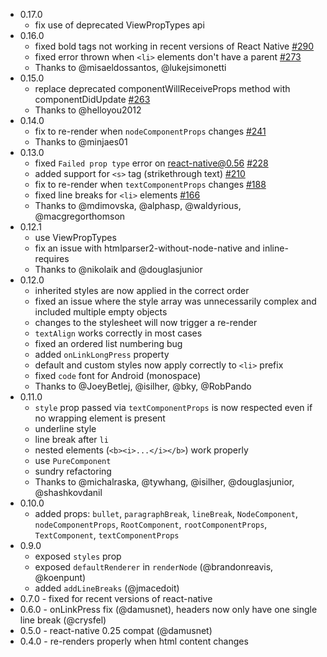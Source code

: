 - 0.17.0
  - fix use of deprecated ViewPropTypes api
- 0.16.0
  - fixed bold tags not working in recent versions of React Native [#290](https://github.com/jsdf/react-native-htmlview/pull/290)
  - fixed error thrown when `<li>` elements don't have a parent [#273](https://github.com/jsdf/react-native-htmlview/pull/273)
  - Thanks to @misaeldossantos, @lukejsimonetti
- 0.15.0
  - replace deprecated componentWillReceiveProps method with componentDidUpdate [#263](https://github.com/jsdf/react-native-htmlview/pull/263)
  - Thanks to @helloyou2012
- 0.14.0
  - fix to re-render when `nodeComponentProps` changes [#241](https://github.com/jsdf/react-native-htmlview/pull/241)
  - Thanks to @minjaes01
- 0.13.0
  - fixed `Failed prop type` error on react-native@0.56 [#228](https://github.com/jsdf/react-native-htmlview/pull/228)
  - added support for `<s>` tag (strikethrough text) [#210](https://github.com/jsdf/react-native-htmlview/pull/210)
  - fix to re-render when `textComponentProps` changes [#188](https://github.com/jsdf/react-native-htmlview/pull/188)
  - fixed line breaks for `<li>` elements [#166](https://github.com/jsdf/react-native-htmlview/pull/166)
  - Thanks to @mdimovska, @alphasp, @waldyrious, @macgregorthomson
- 0.12.1
  - use ViewPropTypes
  - fix an issue with htmlparser2-without-node-native and inline-requires
  - Thanks to @nikolaik and @douglasjunior
- 0.12.0
  - inherited styles are now applied in the correct order
  - fixed an issue where the style array was unnecessarily complex and included multiple empty objects
  - changes to the stylesheet will now trigger a re-render
  - `textAlign` works correctly in most cases
  - fixed an ordered list numbering bug
  - added `onLinkLongPress` property
  - default and custom styles now apply correctly to `<li>` prefix
  - fixed `code` font for Android (monospace)
  - Thanks to @JoeyBetlej, @isilher, @bky, @RobPando
- 0.11.0
  - `style` prop passed via `textComponentProps` is now respected even if no wrapping element is present
  - underline style
  - line break after `li`
  - nested elements (`<b><i>...</i></b>`) work properly
  - use `PureComponent`
  - sundry refactoring
  - Thanks to @michalraska, @tywhang, @isilher, @douglasjunior, @shashkovdanil
- 0.10.0
  - added props: `bullet`, `paragraphBreak`, `lineBreak`, `NodeComponent`, `nodeComponentProps`, `RootComponent`, `rootComponentProps`, `TextComponent`, `textComponentProps`
- 0.9.0
  - exposed `styles` prop
  - exposed `defaultRenderer` in `renderNode` (@brandonreavis, @koenpunt)
  - added `addLineBreaks` (@jmacedoit)
- 0.7.0 - fixed for recent versions of react-native
- 0.6.0 - onLinkPress fix (@damusnet), headers now only have one single line break (@crysfel)
- 0.5.0 - react-native 0.25 compat (@damusnet)
- 0.4.0 - re-renders properly when html content changes
